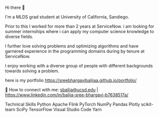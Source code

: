 Hi there 👋

I'm a MLDS grad student at University of California, Sandiego. 

Prior to this I worked for more than 2 years at ServiceNow. i am looking for summer internships where i can apply my computer science knowledge to diverse fields.

I further love solving problems and optimizing algorithms and have garnered experience in the programming domains during by tenure at ServiceNow.

I enjoy working with a diverse group of people with different backgrounds towards solving a problem.

here is my portfolio https://sreebhargavibalijaa.github.io/portfolio/

🤝 How to connect with me: sbalija@ucsd.edu | https://www.linkedin.com/in/balija-sree-bhargavi-b7638517a/


Technical Skills
Python Apache Flink PyTorch NumPy Pandas Plotly scikit-learn SciPy TensorFlow Visual Studio Code Yarn
